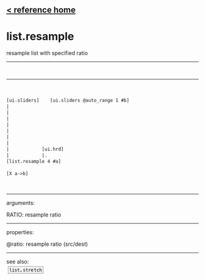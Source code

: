 [< reference home](ceammc_lib.html)
---

# list.resample


resample list with specified ratio

---

<br>


---


```


[ui.sliders]    [ui.sliders @auto_range 1 #b]
|
|
|
|
|
|
|
|            [ui.hrd]
|            |.
[list.resample 4 #a]

[X a->b]

            
```

---
arguments:

RATIO: resample
            ratio<br>

---
properties:

@ratio: resample
            ratio (src/dest)<br>

---
see also:<br>
[![list.stretch](img/object_list.stretch.png)](list.stretch.html)

